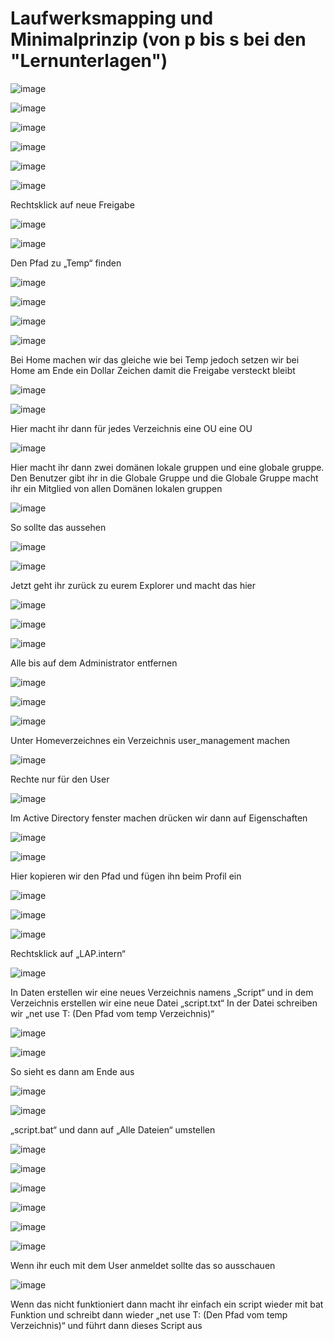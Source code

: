 Laufwerksmapping und Minimalprinzip (von p bis s bei den "Lernunterlagen")
====

![image](https://github.com/user-attachments/assets/46dd1e6e-72d3-4ace-853c-a9973531041a)

![image](https://github.com/user-attachments/assets/30182417-92af-4c06-9679-522ed2c5e4d4)

![image](https://github.com/user-attachments/assets/a6a21a33-8ea1-4956-a163-21df6b8b8d2e)

![image](https://github.com/user-attachments/assets/4879c158-af12-423a-ba20-7a942912e640)

![image](https://github.com/user-attachments/assets/85a7d153-5bb4-4394-abfa-4587284286d5)

![image](https://github.com/user-attachments/assets/5fc6ccd4-9d8c-4b35-a14d-82c91961ab34)

Rechtsklick auf neue Freigabe

![image](https://github.com/user-attachments/assets/a30e8883-3694-4d55-a7e4-47e45710cd82)

![image](https://github.com/user-attachments/assets/715538f5-7898-4e7d-9bf7-37060819b240)

Den Pfad zu „Temp“ finden

![image](https://github.com/user-attachments/assets/70c4c71e-4a12-4799-86e7-9c05806b99e6)

![image](https://github.com/user-attachments/assets/f6b4f0c9-69cd-40fe-bc46-56a3bc790985)

![image](https://github.com/user-attachments/assets/6b5639d6-99d8-45c2-ba92-a8bbdbdc4004)

![image](https://github.com/user-attachments/assets/6a2f7f67-e34d-493f-b131-79a628c00f77)

Bei Home machen wir das gleiche wie bei Temp jedoch setzen wir bei Home am Ende ein Dollar Zeichen damit die Freigabe versteckt bleibt

![image](https://github.com/user-attachments/assets/7b8a8d89-0232-4752-bcb7-c786bea33c6b)

![image](https://github.com/user-attachments/assets/3faba94c-8843-415e-9c27-f54c215c647d)

Hier macht ihr dann für jedes Verzeichnis eine OU eine OU

![image](https://github.com/user-attachments/assets/7887aaa7-90d4-4207-806b-8d6e958b05f6)

Hier macht ihr dann zwei domänen lokale gruppen und eine globale gruppe. Den Benutzer gibt ihr in die Globale Gruppe und die Globale Gruppe macht ihr ein Mitglied von allen Domänen lokalen gruppen

![image](https://github.com/user-attachments/assets/377865d1-8c76-45b9-adfc-887eed56dbaf)

So sollte das aussehen

![image](https://github.com/user-attachments/assets/d4ee707d-b3d4-488a-ab10-e33ff5344849)

![image](https://github.com/user-attachments/assets/e87d2991-cd9d-444a-a3b5-900b718836a5)

Jetzt geht ihr zurück zu eurem Explorer und macht das hier

![image](https://github.com/user-attachments/assets/20206005-cb03-4d05-8fa8-4cc4b3719f1e)

![image](https://github.com/user-attachments/assets/245ea536-6a16-42a3-814c-7dd3aba0b56e)

![image](https://github.com/user-attachments/assets/206a86fe-631b-433b-90fc-453f585acc11)

Alle bis auf dem Administrator entfernen

![image](https://github.com/user-attachments/assets/540c060c-ac61-472b-9c7f-cb84110f972d)

![image](https://github.com/user-attachments/assets/603377e5-6853-4218-b14a-51c64c930005)

![image](https://github.com/user-attachments/assets/9767979d-02bc-4b0d-aa8f-263431352b6a)

Unter Homeverzeichnes ein Verzeichnis user_management machen

![image](https://github.com/user-attachments/assets/4f4a1acf-4d41-4d05-99be-011584c009d9)

Rechte nur für den User

![image](https://github.com/user-attachments/assets/4cac2649-31de-433e-9da9-37a90afda0d1)

Im Active Directory fenster machen drücken wir dann auf Eigenschaften

![image](https://github.com/user-attachments/assets/75d12c0e-4cb0-4c5b-bc52-dbf911ea0617)

![image](https://github.com/user-attachments/assets/0ca1c7d9-7d66-4bdc-9612-4cc41a2d3ecc)

Hier kopieren wir den Pfad und fügen ihn beim Profil ein

![image](https://github.com/user-attachments/assets/7ded70d5-943f-4250-8477-ba056666ab57)

![image](https://github.com/user-attachments/assets/48d29e77-8a4d-4161-b797-a541d33b08f8)

![image](https://github.com/user-attachments/assets/eebc1d96-80d8-4177-9ce3-dceaf08521dc)

Rechtsklick auf „LAP.intern“

![image](https://github.com/user-attachments/assets/c8efb299-2c16-4619-9c95-f661a9969c34)

In Daten erstellen wir eine neues Verzeichnis namens „Script“ und in dem Verzeichnis erstellen wir eine neue Datei „script.txt“
In der Datei schreiben wir „net use T: (Den Pfad vom temp Verzeichnis)“

![image](https://github.com/user-attachments/assets/abb7e5f9-f962-43c8-b25f-85cb32b6c369)

![image](https://github.com/user-attachments/assets/2f5448c8-34f7-4822-8fbd-e2faf8db24a7)

So sieht es dann am Ende aus

![image](https://github.com/user-attachments/assets/315c2399-0ddc-4ed7-8eda-8c3fbb749cd1)

![image](https://github.com/user-attachments/assets/65b3a7c7-6372-4e20-87d1-9060ae996367)

„script.bat“ und dann auf „Alle Dateien“ umstellen

![image](https://github.com/user-attachments/assets/a5e531e1-cbb9-4ee9-bc8f-632d4301c2d0)

![image](https://github.com/user-attachments/assets/5fcad8bd-5f66-4c8c-98b6-49e84a39ce51)

![image](https://github.com/user-attachments/assets/370e3f57-544c-40c9-9102-d3d95912e82b)

![image](https://github.com/user-attachments/assets/605fd5f1-250b-43cc-b08e-de29a67e72be)

![image](https://github.com/user-attachments/assets/f4b5dc79-3895-4e6d-bc12-6edff20bcca4)

![image](https://github.com/user-attachments/assets/19693bb3-9f57-47c1-a7a1-38c0e5abb037)

Wenn ihr euch mit dem User anmeldet sollte das so ausschauen

![image](https://github.com/user-attachments/assets/8d07b9f9-9b77-47f5-bbb2-851ad25912c1)

Wenn das nicht funktioniert dann macht ihr einfach ein script wieder mit bat Funktion und schreibt dann wieder „net use T: (Den Pfad vom temp Verzeichnis)“ und führt dann dieses Script aus
